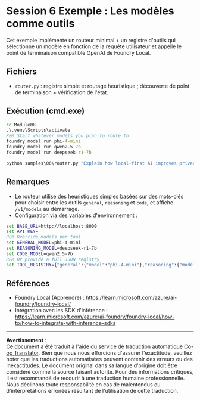 <!--
CO_OP_TRANSLATOR_METADATA:
{
  "original_hash": "7f0c6af41a1ae2c5a770c8170da8bd6e",
  "translation_date": "2025-09-30T22:55:48+00:00",
  "source_file": "Module08/samples/06/README.md",
  "language_code": "fr"
}
-->
# Session 6 Exemple : Les modèles comme outils

Cet exemple implémente un routeur minimal + un registre d'outils qui sélectionne un modèle en fonction de la requête utilisateur et appelle le point de terminaison compatible OpenAI de Foundry Local.

## Fichiers
- `router.py` : registre simple et routage heuristique ; découverte de point de terminaison + vérification de l'état.

## Exécution (cmd.exe)
```cmd
cd Module08
.\.venv\Scripts\activate
REM Start whatever models you plan to route to
foundry model run phi-4-mini
foundry model run qwen2.5-7b
foundry model run deepseek-r1-7b

python samples\06\router.py "Explain how local-first AI improves privacy in two sentences."
```

## Remarques
- Le routeur utilise des heuristiques simples basées sur des mots-clés pour choisir entre les outils `general`, `reasoning` et `code`, et affiche `/v1/models` au démarrage.
- Configuration via des variables d'environnement :
```cmd
set BASE_URL=http://localhost:8000
set API_KEY=
REM Override models per tool
set GENERAL_MODEL=phi-4-mini
set REASONING_MODEL=deepseek-r1-7b
set CODE_MODEL=qwen2.5-7b
REM Or provide a full JSON registry
set TOOL_REGISTRY={"general":{"model":"phi-4-mini"},"reasoning":{"model":"deepseek-r1-7b"},"code":{"model":"qwen2.5-7b"}}
```

## Références
- Foundry Local (Apprendre) : https://learn.microsoft.com/azure/ai-foundry/foundry-local/
- Intégration avec les SDK d'inférence : https://learn.microsoft.com/azure/ai-foundry/foundry-local/how-to/how-to-integrate-with-inference-sdks

---

**Avertissement** :  
Ce document a été traduit à l'aide du service de traduction automatique [Co-op Translator](https://github.com/Azure/co-op-translator). Bien que nous nous efforcions d'assurer l'exactitude, veuillez noter que les traductions automatisées peuvent contenir des erreurs ou des inexactitudes. Le document original dans sa langue d'origine doit être considéré comme la source faisant autorité. Pour des informations critiques, il est recommandé de recourir à une traduction humaine professionnelle. Nous déclinons toute responsabilité en cas de malentendus ou d'interprétations erronées résultant de l'utilisation de cette traduction.